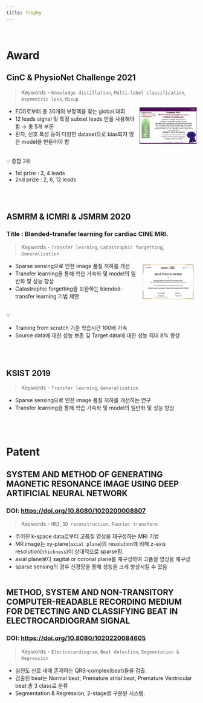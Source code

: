 ```yaml
---
title: Trophy
---
```

<br>
<h1>Award</h1>


## CinC & PhysioNet Challenge 2021
> Keywords - `Knowledge distillation`, `Multi-label classification`, `Asymmetric loss`, `Mixup`

<img src='img/PhysioNet_award.jpg' align='right' style="width: 30%;margin-left: 10px;">

- ECG로부터 총 30개의 부정맥을 찾는 global 대회
- 12 leads signal 및 특정 subset leads 만을 사용해야 함 → 총 5개 부문
- 환자, 신호 특성 등이 다양한 dataset으로 bias되지 않은 model을 만들어야 함
<br>
<aside>
💡 종합 2위

- 1st prize : 3, 4 leads
- 2nd prize : 2, 6, 12 leads
</aside>
<br><br>

## ASMRM & ICMRI & JSMRM 2020
### Title : Blended-transfer learning for cardiac CINE MRI.
> Keywords - `Transfer learning`, `Catastrophic forgetting`, `Generalization`

<img src='img/ASMRM_award.png' align='right' style="width: 30%;margin-left: 10px;">

- Sparse sensing으로 인한 image 품질 저하를 개선
- Transfer learning을 통해 학습 가속화 및 model의 일반화 및 성능 향상
- Catastrophic forgetting을 보완하는 blended-transfer learning 기법 제안
<br>
<aside>
💡   

- Training from scratch 기준 학습시간 100배 가속
- Source data에 대한 성능 보존 및 Target data에 대한 성능 최대 8% 향상
</aside>
<br><br>

## KSIST 2019
> Keywords - `Transfer learning`, `Generalization`
- Sparse sensing으로 인한 image 품질 저하를 개선하는 연구
- Transfer learning을 통해 학습 가속화 및 model의 일반화 및 성능 향상
<br><br>
<br><br>

# Patent

## SYSTEM AND METHOD OF GENERATING MAGNETIC RESONANCE IMAGE USING DEEP ARTIFICIAL NEURAL NETWORK
### DOI: https://doi.org/10.8080/1020200008807
> Keywords - `MRI`, `3D reconstruction`, `Fourier transform`
- 주어진 k-space data로부터 고품질 영상을 재구성하는 MRI 기법
- MR image는 xy-plane(`axial plane`)의 resolution에 비해 z-axis resolution(`thickness`)이 상대적으로 sparse함.
- axial plane보다 sagital or coronal plane를 재구성하여 고품질 영상을 재구성
- sparse sensing의 경우 신경망을 통해 성능을 크게 향상시킬 수 있음
<br><br>

## METHOD, SYSTEM AND NON-TRANSITORY COMPUTER-READABLE RECORDING MEDIUM FOR DETECTING AND CLASSIFYING BEAT IN ELECTROCARDIOGRAM SIGNAL
### DOI: https://doi.org/10.8080/1020220084605
> Keywords - `Electrocardiogram`, `Beat detection`, `Segmentation & Regression`
- 심전도 신호 내에 존재하는 QRS-complex(beat)들을 검출.
- 검출된 beat는 Normal beat, Premature atrial beat, Premature Ventricular beat 총 3 class로 분류
- Segmentation & Regression, 2-stage로 구분된 시스템.
<br><br>
